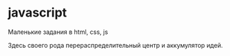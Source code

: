 # javascript
Маленькие задания в html, css, js

Здесь своего рода перераспределительный центр и аккумулятор идей. 
